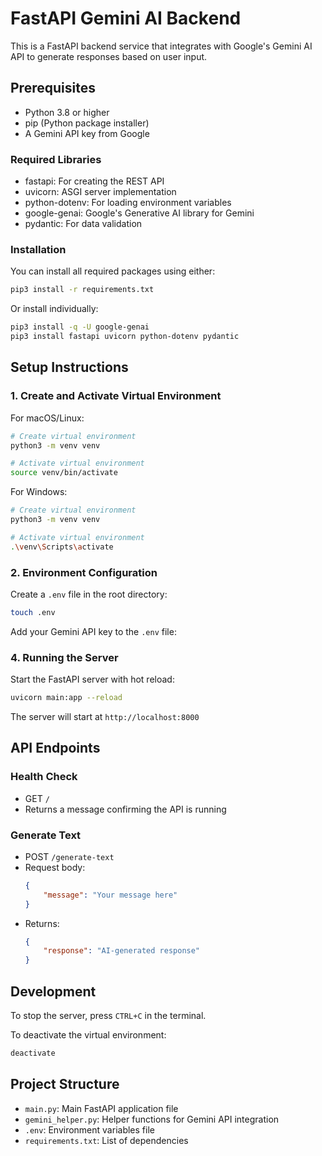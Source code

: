 # FastAPI Gemini AI Backend

This is a FastAPI backend service that integrates with Google's Gemini AI API to generate responses based on user input.

## Prerequisites

-   Python 3.8 or higher
-   pip (Python package installer)
-   A Gemini API key from Google

### Required Libraries

-   fastapi: For creating the REST API
-   uvicorn: ASGI server implementation
-   python-dotenv: For loading environment variables
-   google-genai: Google's Generative AI library for Gemini
-   pydantic: For data validation

### Installation

You can install all required packages using either:

```bash
pip3 install -r requirements.txt
```

Or install individually:

```bash
pip3 install -q -U google-genai
pip3 install fastapi uvicorn python-dotenv pydantic
```

## Setup Instructions

### 1. Create and Activate Virtual Environment

For macOS/Linux:

```bash
# Create virtual environment
python3 -m venv venv

# Activate virtual environment
source venv/bin/activate
```

For Windows:

```bash
# Create virtual environment
python3 -m venv venv

# Activate virtual environment
.\venv\Scripts\activate
```

### 2. Environment Configuration

Create a `.env` file in the root directory:

```bash
touch .env
```

Add your Gemini API key to the `.env` file:

### 4. Running the Server

Start the FastAPI server with hot reload:

```bash
uvicorn main:app --reload
```

The server will start at `http://localhost:8000`

## API Endpoints

### Health Check

-   GET `/`
-   Returns a message confirming the API is running

### Generate Text

-   POST `/generate-text`
-   Request body:
    ```json
    {
    	"message": "Your message here"
    }
    ```
-   Returns:
    ```json
    {
    	"response": "AI-generated response"
    }
    ```

## Development

To stop the server, press `CTRL+C` in the terminal.

To deactivate the virtual environment:

```bash
deactivate
```

## Project Structure

-   `main.py`: Main FastAPI application file
-   `gemini_helper.py`: Helper functions for Gemini API integration
-   `.env`: Environment variables file
-   `requirements.txt`: List of dependencies
